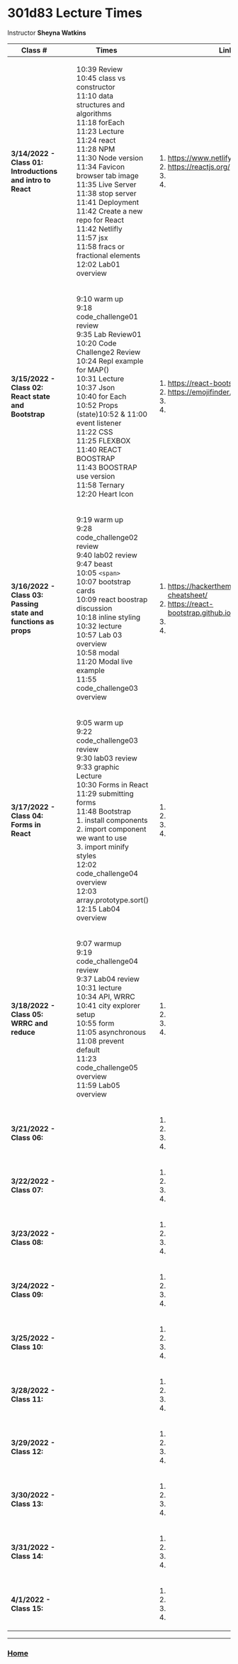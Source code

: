 # 301d83 Lecture Times
Instructor **Sheyna Watkins**

|Class #|Times|Links|
|---|---|---
|**3/14/2022 - Class 01: Introductions and intro to React**|<ul>10:39 Review<br>10:45 class vs constructor<br>11:10 data structures and algorithms<br>11:18 forEach<br>11:23 Lecture<br>11:24 react<br>11:28 NPM<br>11:30 Node version<br>11:34 Favicon browser tab image<br>11:35 Live Server<br>11:38 stop server<br>11:41 Deployment<br>11:42 Create a new repo for React<br>11:42 Netlifly<br>11:57 jsx<br>11:58 fracs or fractional elements<br>12:02 Lab01 overview</ul>|<ol><li> https://www.netlify.com/</li><li>https://reactjs.org/</li><li></li><li></li></ol>
|**3/15/2022 - Class 02: React state and Bootstrap**|<ul>9:10 warm up<br>9:18 code_challenge01 review <br>9:35 Lab Review01 <br>10:20 Code Challenge2 Review<br>10:24 Repl example for MAP()<br>10:31 Lecture<br>10:37 Json<br>10:40 for Each<br>10:52 Props (state)10:52 & 11:00 event listener<br>11:22 CSS<br>11:25 FLEXBOX<br>11:40 REACT BOOSTRAP<br>11:43 BOOSTRAP use version<br>11:58 Ternary<br>12:20 Heart Icon</ul>|<ol><li>https://react-bootstrap.github.io/</li><li>https://emojifinder.com/</li><li></li><li></li></ol>|
|**3/16/2022 - Class 03: Passing state and functions as props**|<ul>9:19 warm up<br>9:28 code_challenge02 review<br>9:40 lab02 review<br>9:47 beast<br>10:05 `<span>`<br>10:07 bootstrap cards<br>10:09 react boostrap discussion<br>10:18 inline styling<br>10:32 lecture<br>10:57 Lab 03 overview<br>10:58 modal<br>11:20 Modal live example<br>11:55 code_challenge03 overview </ul>|<ol><li>https://hackerthemes.com/bootstrap-cheatsheet/</li><li>https://react-bootstrap.github.io/components/modal/</li><li></li><li></li></ol>|
|**3/17/2022 - Class 04: Forms in React**|<ul>9:05 warm up<br>9:22 code_challenge03 review <br>9:30 lab03 review<br>9:33 graphic<br>Lecture<br>10:30 Forms in React<br>11:29 submitting forms<br>11:48 Bootstrap<br> 1. install components   <br>2. import component we want to use <br>3. import minify styles<br>12:02 code_challenge04 overview<br>12:03 array.prototype.sort()<br>12:15 Lab04 overview </ul>|<ol><li></li><li></li><li></li><li></li></ol>|
|**3/18/2022 - Class 05: WRRC and reduce**|<ul>9:07 warmup<br>9:19 code_challenge04 review<br>9:37 Lab04 review<br>10:31 lecture<br>10:34 API, WRRC<br>10:41 city explorer setup<br>10:55 form<br>11:05 asynchronous<br>11:08 prevent default<br>11:23 code_challenge05 overview<br>11:59 Lab05 overview</ul>|<ol><li></li><li></li><li></li><li></li></ol>|
|**3/21/2022 - Class 06:** | <ul></ul>|<ol><li></li><li></li><li></li><li></li></ol>|
|**3/22/2022 - Class 07:** | <ul></ul>|<ol><li></li><li></li><li></li><li></li></ol>|
|**3/23/2022 - Class 08:**| <ul></ul>|<ol><li></li><li></li><li></li><li></li></ol>|
|**3/24/2022 - Class 09:**| <ul></ul>|<ol><li></li><li></li><li></li><li></li></ol>|
|**3/25/2022 - Class 10:**| <ul></ul>|<ol><li></li><li></li><li></li><li></li></ol>|
|**3/28/2022 - Class 11:**| <ul></ul>|<ol><li></li><li></li><li></li><li></li></ol>|
|**3/29/2022 - Class 12:**| <ul></ul>|<ol><li></li><li></li><li></li><li></li></ol>|
|**3/30/2022 - Class 13:**| <ul></ul>|<ol><li></li><li></li><li></li><li></li></ol>|
|**3/31/2022 - Class 14:**| <ul></ul>|<ol><li></li><li></li><li></li><li></li></ol>|
|**4/1/2022 - Class 15:**| <ul></ul>|<ol><li></li><li></li><li></li><li></li></ol>|

---
### [Home](https://github.com/MISalz/301_Reading_Notes)